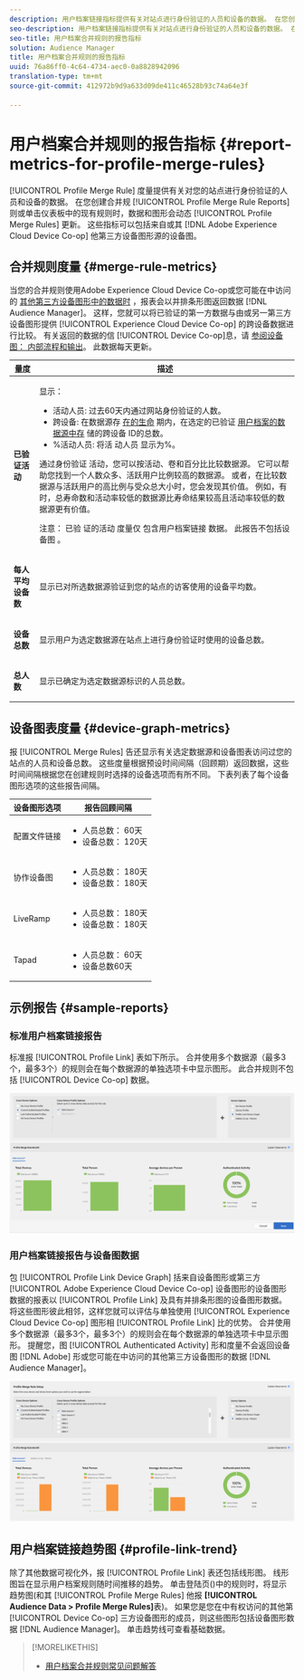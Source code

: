 ```yaml
---
description: 用户档案链接指标提供有关对站点进行身份验证的人员和设备的数据。 在您创建合并规则或单击“用户档案合并规则”仪表板中的现有规则时，用户档案链接中的数据和图形会动态更新。 这些指标可以包括Adobe Experience Cloud Device Co-op或其他第三方设备图形源中的设备图。
seo-description: 用户档案链接指标提供有关对站点进行身份验证的人员和设备的数据。 在您创建合并规则或单击“用户档案合并规则”仪表板中的现有规则时，用户档案链接中的数据和图形会动态更新。 这些指标可以包括Adobe Experience Cloud Device Co-op或其他第三方设备图形源中的设备图。
seo-title: 用户档案合并规则的报告指标
solution: Audience Manager
title: 用户档案合并规则的报告指标
uuid: 76a86ff0-4c64-4734-aec0-0a8828942096
translation-type: tm+mt
source-git-commit: 412972b9d9a633d09de411c46528b93c74a64e3f

---
```



# 用户档案合并规则的报告指标 {#report-metrics-for-profile-merge-rules}

[!UICONTROL Profile Merge Rule] 度量提供有关对您的站点进行身份验证的人员和设备的数据。 在您创建合并规 [!UICONTROL Profile Merge Rule Reports] 则或单击仪表板中的现有规则时，数据和图形会动态 [!UICONTROL Profile Merge Rules] 更新。 这些指标可以包括来自或其 [!DNL Adobe Experience Cloud Device Co-op] 他第三方设备图形源的设备图。

## 合并规则度量 {#merge-rule-metrics}

当您的合并规则使用Adobe Experience Cloud Device Co-op或您可能在中访问的 [其他第三方设备图形中的数据时](https://docs.adobe.com/content/help/en/device-co-op/using/about/overview.html) ，报表会以并排条形图返回数据 [!DNL Audience Manager]。 这样，您就可以将已验证的第一方数据与由或另一第三方设备图形提供 [!UICONTROL Experience Cloud Device Co-op] 的跨设备数据进行比较。 有关返回的数据的信 [!UICONTROL Device Co-op]息，请 [参阅设备图： 内部流程和输出](https://docs.adobe.com/content/help/en/device-co-op/using/device-graph/device-graph-overview.html)。 此数据每天更新。

<table id="table_A7FB2F9804F84AC8A6DD05C0E6EE7555"> 
 <thead> 
  <tr> 
   <th colname="col1" class="entry"> 量度 </th> 
   <th colname="col2" class="entry"> 描述 </th> 
  </tr> 
 </thead>
 <tbody> 
  <tr> 
   <td colname="col1"> <p> <b><span class="wintitle"> 已验证活动</span></b> </p> </td> 
   <td colname="col2"> <p>显示： </p> 
    <ul id="ul_7F7373919A4A49028EF4BF7B28D9F8E9"> 
     <li id="li_FE2F93C496D64ED8928B3E522C9585EA"> <span class="wintitle"> 活动人员</span>: 过去60天内通过网站身份验证的人数。 </li> 
     <li id="li_60CFD26EE68B442683C0ED5FED1A79C8"> <span class="wintitle"> 跨设备</span>: 在数据源存 <a href="merge-rules-start.md#create-data-source"> 在的生命</a> 期内，在选定的已验证 <a href="https://docs.adobe.com/content/help/en/audience-manager/user-guide/features/data-sources/manage-datasources.html"> 用户档案的数据源中存</a> 储的跨设备 <a href="merge-rule-definitions.md"></a> ID的总数。 </li> 
     <li id="li_F2F07B6A326C4A18B79A0CF2C47D9677"> <span class="wintitle"> %活动人员</span>: 将活 <span class="wintitle"> 动人员</span> 显示为%。 </li> 
    </ul> <p> <span class="wintitle"> 通过身份验证</span> 活动，您可以按活动、卷和百分比比较数据源。 它可以帮助您找到一个人数众多、活跃用户比例较高的数据源。 或者，在比较数据源与活跃用户的高比例与受众总大小时，您会发现其价值。 例如，有时，总寿命数和活动率较低的数据源比寿命结果较高且活动率较低的数据源更有价值。 </p> <p> <p>注意： 已验 <span class="wintitle"> 证的活动</span> 度量仅 <span class="wintitle"> 包含用户档案链接</span> 数据。 此报告不包括设 <span class="wintitle"> 备图</span> 。 </p> </p> </td> 
  </tr> 
  <tr> 
   <td colname="col1"> <p> <b><span class="wintitle"> 每人平均设备数</span></b> </p> </td> 
   <td colname="col2"> <p> 显示已对所选数据源验证到您的站点的访客使用的设备平均数。 </p> </td> 
  </tr> 
  <tr> 
   <td colname="col1"> <p> <b><span class="wintitle"> 设备总数</span></b> </p> </td> 
   <td colname="col2"> <p>显示用户为选定数据源在站点上进行身份验证时使用的设备总数。 </p> </td> 
  </tr> 
  <tr> 
   <td colname="col1"> <p> <b><span class="wintitle"> 总人数</span></b> </p> </td> 
   <td colname="col2"> <p>显示已确定为选定数据源标识的人员总数。 </p> </td> 
  </tr> 
 </tbody> 
</table>

## 设备图表度量 {#device-graph-metrics}

报 [!UICONTROL Merge Rules] 告还显示有关选定数据源和设备图表访问过您的站点的人员和设备总数。 这些度量根据预设时间间隔（回顾期）返回数据，这些时间间隔根据您在创建规则时选择的设备选项而有所不同。 下表列表了每个设备图形选项的这些报告间隔。

<table id="table_038983EBC71F4A55BBCA99212AC5DEE6"> 
 <thead> 
  <tr> 
   <th colname="col1" class="entry"> 设备图形选项 </th> 
   <th colname="col2" class="entry"> 报告回顾间隔 </th> 
  </tr>
 </thead>
 <tbody> 
  <tr> 
   <td colname="col1"> <p><span class="wintitle"> 配置文件链接</span> </p> </td> 
   <td colname="col2"> <p> 
     <ul id="ul_B2FF2341573840549FFB96579F537082"> 
      <li id="li_B37323C2F2434F41B407500AC5C15447">人员总数： 60天 </li> 
      <li id="li_08D911224A60418BBB3CFB4E70CE73D4">设备总数： 120天 </li> 
     </ul> </p> </td> 
  </tr> 
  <tr> 
   <td colname="col1"> <p><span class="wintitle"> 协作设备图</span> </p> </td> 
   <td colname="col2"> <p> 
     <ul id="ul_64AD1DD89DF64703B70B973A463BA020"> 
      <li id="li_D7D3A3871F434CBFA71BE8929EB41648">人员总数： 180天 </li> 
      <li id="li_125D387986B2463EB310203CE5857EDA">设备总数： 180天 </li> 
     </ul> </p> </td> 
  </tr> 
  <tr> 
   <td colname="col1"> <p><span class="wintitle"> LiveRamp</span> </p> </td> 
   <td colname="col2"> <p> 
     <ul id="ul_2772F3AD7E1440789B635794ECDE8DFB"> 
      <li id="li_1432363829D64615B1D349A3722D6268">人员总数： 180天 </li> 
      <li id="li_D5C0E3CE92524B54BBD36C73A326292B">设备总数： 180天 </li> 
     </ul> </p> </td> 
  </tr> 
  <tr> 
   <td colname="col1"> <p><span class="wintitle"> Tapad</span> </p> </td> 
   <td colname="col2"> <p> 
     <ul id="ul_274529DB58E6442E95C6AD89BECB1362"> 
      <li id="li_67102211A72A4E47AACFE5E369793C17">人员总数： 60天 </li> 
      <li id="li_3E8F3DA6A7B5487895A626674DA363A5">设备总数60天 </li> 
     </ul> </p> </td> 
  </tr> 
 </tbody> 
</table>

## 示例报告 {#sample-reports}

### 标准用户档案链接报告

标准报 [!UICONTROL Profile Link] 表如下所示。 合并使用多个数据源（最多3个，最多3个）的规则会在每个数据源的单独选项卡中显示图形。 此合并规则不包括 [!UICONTROL Device Co-op] 数据。

![](assets/profile-link-metrics.png)

### 用户档案链接报告与设备图数据

包 [!UICONTROL Profile Link Device Graph] 括来自设备图形或第三方 [!UICONTROL Adobe Experience Cloud Device Co-op] 设备图形的设备图形数据的报表以 [!UICONTROL Profile Link] 及具有并排条形图的设备图形数据。 将这些图形彼此相邻，这样您就可以评估与单独使用 [!UICONTROL Experience Cloud Device Co-op] 图形相 [!UICONTROL Profile Link] 比的优势。 合并使用多个数据源（最多3个，最多3个）的规则会在每个数据源的单独选项卡中显示图形。 提醒您，图 [!UICONTROL Authenticated Activity] 形和度量不会返回设备图 [!DNL Adobe] 形或您可能在中访问的其他第三方设备图形的数据 [!DNL Audience Manager]。

![](assets/profile-link-graph.png)

## 用户档案链接趋势图 {#profile-link-trend}

除了其他数据可视化外，报 [!UICONTROL Profile Link] 表还包括线形图。 线形图旨在显示用户档案规则随时间推移的趋势。 单击登陆页()中的规则时，将显示趋势图(和其 [!UICONTROL Profile Merge Rules] 他报 **[!UICONTROL Audience Data > Profile Merge Rules]**&#x200B;表)。 如果您是您在中有权访问的其他第 [!UICONTROL Device Co-op] 三方设备图形的成员，则这些图形包括设备图形数据 [!DNL Audience Manager]。 单击趋势线可查看基础数据。

>[!MORELIKETHIS]
>
>* [用户档案合并规则常见问题解答](../../faq/faq-profile-merge.md)

